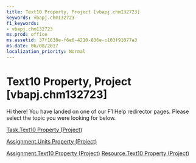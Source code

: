 ```yaml
---
title: Text10 Property, Project [vbapj.chm132723]
keywords: vbapj.chm132723
f1_keywords:
- vbapj.chm132723
ms.prod: office
ms.assetid: 37f1638e-f6e6-4210-836e-c103f91077a3
ms.date: 06/08/2017
localization_priority: Normal
---
```



# Text10 Property, Project [vbapj.chm132723]

Hi there! You have landed on one of our F1 Help redirector pages. Please select the topic you were looking for below.

[Task.Text10 Property (Project)](http://msdn.microsoft.com/library/e4f41f32-a3a3-a672-c179-2661521d5741%28Office.15%29.aspx)

[Assignment.Units Property (Project)](http://msdn.microsoft.com/library/feab9879-5566-a7b6-061d-47e231ac64a1%28Office.15%29.aspx)

[Assignment.Text10 Property (Project)](http://msdn.microsoft.com/library/5d6cc09f-4ef8-7aa9-7840-6a4ba341f55f%28Office.15%29.aspx)
[Resource.Text10 Property (Project)](http://msdn.microsoft.com/library/ea30e4b1-1cda-d94e-39d8-ef94bb67366e%28Office.15%29.aspx)

